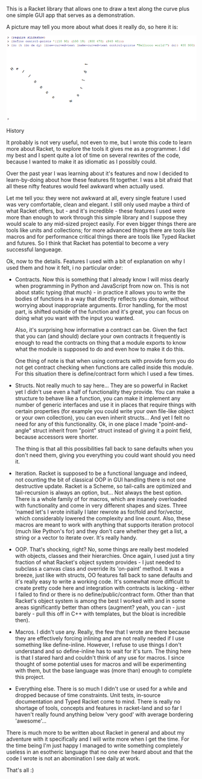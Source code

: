 This is a Racket library that allows one to draw a text along the curve plus one
simple GUI app that serves as a demonstration.

A picture may tell you more about what does it really do, so here it is:

![](https://github.com/piotrklibert/bezier/raw/master/priv/screenshot.png)

History

It probably is not very useful, not even to me, but I wrote this code to learn
more about Racket, to explore the tools it gives me as a programmer. I did my
best and I spent quite a lot of time on several rewrites of the code, because I
wanted to make it as idiomatic as I possibly could.

Over the past year I was learning about it's features
and now I decided to learn-by-doing about how these features fit together. I was
a bit afraid that all these nifty features would feel awkward when actually used.

Let me tell you: they were not awkward at all, every single feature I used was
very comfortable, clean and elegant. I still only used maybe a third of what Racket
offers, but - and it's incredible - these features I used were more than enough
to work through this simple library and I suppose they would scale to any
mid-sized project easily. For even bigger things there are tools like units and
collections; for more advanced things there are tools like macros and for
performance critical things there are tools like Typed Racket and futures. So I
think that Racket has potential to become a very successful langueage.

Ok, now to the details. Features I used with a bit of explanation on why I used
them and how it felt, i no particular order:

* Contracts. Now this is something that I already know I will miss dearly when
  programming in Python and JavaScript from now on. This is not about static
  typing (that much) - in practice it allows you to write the bodies of
  functions in a way that directly reflects you domain, without worrying about
  inappropriate arguments. Error handling, for the most part, is shifted outside
  of the function and it's great, you can focus on doing what you want with the
  input you wanted.

  Also, it's surprising how informative a contract can be. Given the fact that
  you can (and should) declare your own contracts it frequently is enough to
  read the contracts on thing that a module exports to know what the module is
  supposed to do and even how to make it do this. 

  One thing of note is that when using contracts with provide form you do not
  get contract checking when functions are called inside this module. For this
  situation there is define/contract form which I used a few times.

* Structs. Not really much to say here... They are so powerful in Racket yet I
  didn't use even a half of functionality they provide. You can make a structure
  to behave like a function, you can make it implement any number of generic
  interfaces and use it in places that require things with certain properties
  (for example you could write your own file-like object or your own
  collection), you can even inherit structs... And yet I felt no need for any of
  this functionality. Ok, in one place I made "point-and-angle" struct inherit
  from "point" struct instead of giving it a point field, because accessors were
  shorter.

  The thing is that all this possibilities fall back to sane defaults when you
  don't need them, giving you everything you could want should you need it.

* Iteration. Racket is supposed to be a functional language and indeed, not
  counting the bit of classical OOP in GUI handling there is not one destructive
  update. Racket is a Scheme, so tail-calls are optimized and tail-recursion is
  always an option, but... Not always the best option. There is a whole family
  of for macros, which are insanely overloaded with functionality and come in
  very different shapes and sizes. Three 'named let's I wrote initially I later
  rewrote as for/fold and for/vector, which considerably lowered the complexity
  and line count. Also, these macros are meant to work with anything that
  supports iteration protocol (much like Python's for) and they don't care
  whether they get a list, a string or a vector to iterate over. It's really
  handy.

* OOP. That's shocking, right? No, some things are really best modeled with
  objects, classes and their hierarchies. Once again, I used just a tiny
  fraction of what Racket's object system provides - I just needed to subclass a
  canvas class and override its 'on-paint' method. It was a breeze, just like
  with structs, OO features fall back to sane defaults and it's really easy to
  write a working code. It's somewhat more difficult to create pretty code here
  and integration with contracts is lacking - either I failed to find or there
  is no define/public/contract form. Other than that Racket's object system is
  among the best I worked with and in some areas significantly better than
  others (augment? yeah, you can - just barely - pull this off in C++ with
  templates, but the bloat is incredible then).

* Macros. I didn't use any. Really, the few that I wrote are there because they
  are effectively forcing inlining and are not really needed if I use something
  like define-inline. However, I refuse to use things I don't understand and so
  define-inline has to wait for it's turn. The thing here is that I stared hard
  and couldn't think of any use for macros. I since thought of some potential
  uses for macros and will be experimenting with them, but the base language was
  (more than) enough to complete this project.

* Everything else. There is so much I didn't use or used for a while and dropped
  because of time constraints. Unit tests, in-source documentation and Typed 
  Racket come to mind. There is really no shortage of tools, concepts and
  features in racket-land and so far I haven't really found anything below 'very
  good' with average bordering 'awesome'... 

There is much more to be written about Racket in general and about my adventure
with it specifically and I will write more when I get the time. For the time
being I'm just happy I managed to write something completely useless in an
esotheric language that no one ever heard about and that the code I wrote is not
an abomination I see daily at work. 

That's all :)
